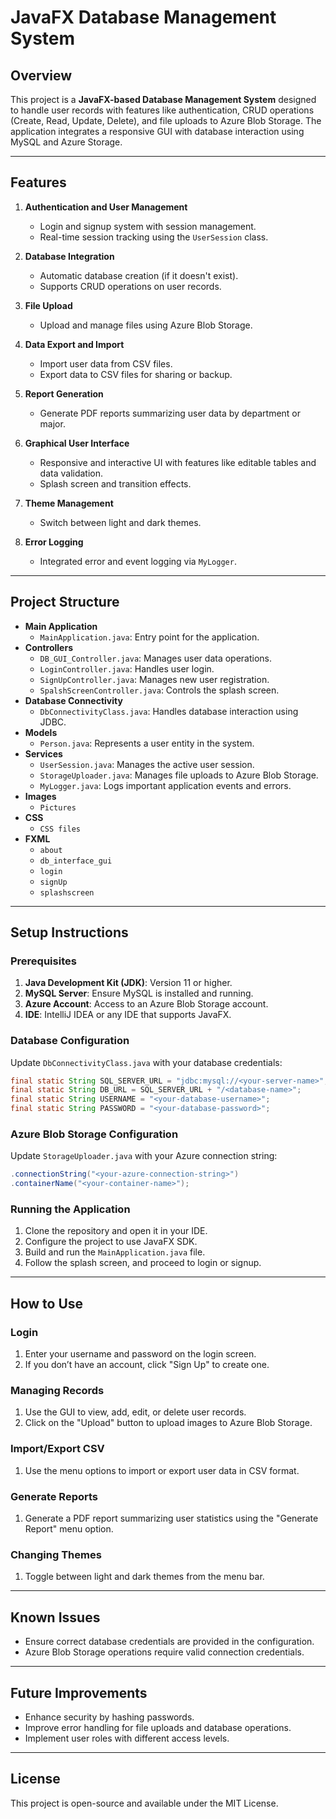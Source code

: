# JavaFX Database Management System

## Overview

This project is a **JavaFX-based Database Management System** designed to handle user records with features like authentication, CRUD operations (Create, Read, Update, Delete), and file uploads to Azure Blob Storage. The application integrates a responsive GUI with database interaction using MySQL and Azure Storage.

---

## Features

1. **Authentication and User Management**
   - Login and signup system with session management.
   - Real-time session tracking using the `UserSession` class.

2. **Database Integration**
   - Automatic database creation (if it doesn't exist).
   - Supports CRUD operations on user records.

3. **File Upload**
   - Upload and manage files using Azure Blob Storage.

4. **Data Export and Import**
   - Import user data from CSV files.
   - Export data to CSV files for sharing or backup.

5. **Report Generation**
   - Generate PDF reports summarizing user data by department or major.

6. **Graphical User Interface**
   - Responsive and interactive UI with features like editable tables and data validation.
   - Splash screen and transition effects.

7. **Theme Management**
   - Switch between light and dark themes.

8. **Error Logging**
   - Integrated error and event logging via `MyLogger`.

---

## Project Structure

- **Main Application**
  - `MainApplication.java`: Entry point for the application.
- **Controllers**
  - `DB_GUI_Controller.java`: Manages user data operations.
  - `LoginController.java`: Handles user login.
  - `SignUpController.java`: Manages new user registration.
  - `SpalshScreenController.java`: Controls the splash screen.
- **Database Connectivity**
  - `DbConnectivityClass.java`: Handles database interaction using JDBC.
- **Models**
  - `Person.java`: Represents a user entity in the system.
- **Services**
  - `UserSession.java`: Manages the active user session.
  - `StorageUploader.java`: Manages file uploads to Azure Blob Storage.
  - `MyLogger.java`: Logs important application events and errors.
- **Images**
  - `Pictures`
- **CSS**
  - `CSS files`
- **FXML**
  - `about`
  - `db_interface_gui`
  - `login`
  - `signUp`
  - `splashscreen`  

---

## Setup Instructions

### Prerequisites

1. **Java Development Kit (JDK)**: Version 11 or higher.
2. **MySQL Server**: Ensure MySQL is installed and running.
3. **Azure Account**: Access to an Azure Blob Storage account.
4. **IDE**: IntelliJ IDEA or any IDE that supports JavaFX.

### Database Configuration

Update `DbConnectivityClass.java` with your database credentials:
```java
final static String SQL_SERVER_URL = "jdbc:mysql://<your-server-name>";
final static String DB_URL = SQL_SERVER_URL + "/<database-name>";
final static String USERNAME = "<your-database-username>";
final static String PASSWORD = "<your-database-password>";
```

### Azure Blob Storage Configuration

Update `StorageUploader.java` with your Azure connection string:
```java
.connectionString("<your-azure-connection-string>")
.containerName("<your-container-name>");
```

### Running the Application

1. Clone the repository and open it in your IDE.
2. Configure the project to use JavaFX SDK.
3. Build and run the `MainApplication.java` file.
4. Follow the splash screen, and proceed to login or signup.

---

## How to Use

### Login
1. Enter your username and password on the login screen.
2. If you don’t have an account, click "Sign Up" to create one.

### Managing Records
1. Use the GUI to view, add, edit, or delete user records.
2. Click on the "Upload" button to upload images to Azure Blob Storage.

### Import/Export CSV
1. Use the menu options to import or export user data in CSV format.

### Generate Reports
1. Generate a PDF report summarizing user statistics using the "Generate Report" menu option.

### Changing Themes
1. Toggle between light and dark themes from the menu bar.

---

## Known Issues

- Ensure correct database credentials are provided in the configuration.
- Azure Blob Storage operations require valid connection credentials.

---

## Future Improvements

- Enhance security by hashing passwords.
- Improve error handling for file uploads and database operations.
- Implement user roles with different access levels.

---

## License

This project is open-source and available under the MIT License.
